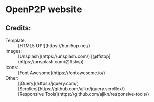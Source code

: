 # OpenP2P website

## Credits:
<dl>
  <dt>Template:</dt>
  <dd>[HTML5 UP!](https://html5up.net/)</dd>
  <dt>Images:</dt>
  <dd>[Unsplash](https://unsplash.com/) [@ffstop](https://unsplash.com/@ffstop)</dd>
  <dt>Icons:</dt>
  <dd>[Font Awesome](https://fontawesome.io/)</dd>
  <dt>Other:</dt>
  <dd>[jQuery](https://jquery.com/)</dd>
  <dd>[Scrollex](https://github.com/ajlkn/jquery.scrollex/)</dd>
  <dd>[Responsive Tools](https://github.com/ajlkn/responsive-tools/)</dd>
</dl>

